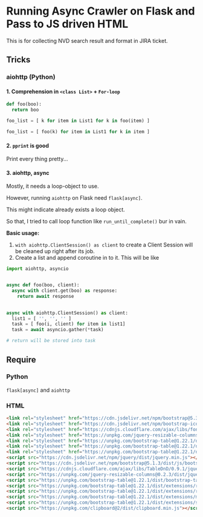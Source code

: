 # Running Async Crawler on Flask and Pass to JS driven HTML

This is for collecting NVD search result and format in JIRA ticket.

## Tricks

### aiohttp (Python)

#### 1. Comprehension in `<class List>` + `For-loop`
```python
def foo(boo):
  return boo

foo_list = [ k for item in List1 for k in foo(item) ]

foo_list = [ foo(k) for item in List1 for k in item ]
```
#### 2. `pprint` is good

Print every thing pretty...

#### 3. aiohttp, async

Mostly, it needs a loop-object to use.

However, running `aiohttp` on Flask need `flask[async]`.

This might indicate already exists a loop object.

So that, I tried to call loop function like `run_until_complete()` bur in vain.

**Basic usage:**

1. `with aiohttp.ClientSession() as client` to create a Client Session will be cleaned up right after its job.
2. Create a list and append coroutine in to it. 
This will be like
```py
import aiohttp, asyncio


async def foo(boo, client):
  async with client.get(boo) as response:
    return await response
    

async with aiohttp.ClientSession() as client:
  list1 = [ '', '', '' ]
  task = [ foo(i, client) for item in list1]
  task = await asyncio.gather(*task)

# return will be stored into task
```


## Require

### Python

`flask[async]` and `aiohttp`

### HTML 
```HTML
<link rel="stylesheet" href="https://cdn.jsdelivr.net/npm/bootstrap@5.3.1/dist/css/bootstrap.min.css" integrity="sha384-4bw+/aepP/YC94hEpVNVgiZdgIC5+VKNBQNGCHeKRQN+PtmoHDEXuppvnDJzQIu9" crossorigin="anonymous">
<link rel="stylesheet" href="https://cdn.jsdelivr.net/npm/bootstrap-icons@1.7.2/font/bootstrap-icons.css">
<link rel="stylesheet" href="https://cdnjs.cloudflare.com/ajax/libs/font-awesome/6.4.2/css/all.min.css" integrity="sha512-z3gLpd7yknf1YoNbCzqRKc4qyor8gaKU1qmn+CShxbuBusANI9QpRohGBreCFkKxLhei6S9CQXFEbbKuqLg0DA==" crossorigin="anonymous" referrerpolicy="no-referrer" />
<link rel="stylesheet" href="https://unpkg.com/jquery-resizable-columns@0.2.3/dist/jquery.resizableColumns.css" >
<link rel="stylesheet" href="https://unpkg.com/bootstrap-table@1.22.1/dist/bootstrap-table.min.css">
<link rel="stylesheet" href="https://unpkg.com/bootstrap-table@1.22.1/dist/extensions/reorder-rows/bootstrap-table-reorder-rows.css">
<link rel="stylesheet" href="https://unpkg.com/bootstrap-table@1.22.1/dist/extensions/sticky-header/bootstrap-table-sticky-header.css">
<script src="https://cdn.jsdelivr.net/npm/jquery/dist/jquery.min.js"></script>
<script src="https://cdn.jsdelivr.net/npm/bootstrap@5.1.3/dist/js/bootstrap.bundle.min.js" integrity="sha384-ka7Sk0Gln4gmtz2MlQnikT1wXgYsOg+OMhuP+IlRH9sENBO0LRn5q+8nbTov4+1p" crossorigin="anonymous"></script>
<script src="https://cdnjs.cloudflare.com/ajax/libs/TableDnD/0.9.1/jquery.tablednd.js" integrity="sha256-d3rtug+Hg1GZPB7Y/yTcRixO/wlI78+2m08tosoRn7A=" crossorigin="anonymous"></script>
<script src="https://unpkg.com/jquery-resizable-columns@0.2.3/dist/jquery.resizableColumns.min.js"></script>
<script src="https://unpkg.com/bootstrap-table@1.22.1/dist/bootstrap-table.min.js"></script>
<script src="https://unpkg.com/bootstrap-table@1.22.1/dist/extensions/reorder-rows/bootstrap-table-reorder-rows.js"></script>
<script src="https://unpkg.com/bootstrap-table@1.22.1/dist/extensions/resizable/bootstrap-table-resizable.min.js"></script>
<script src="https://unpkg.com/bootstrap-table@1.22.1/dist/extensions/multiple-sort/bootstrap-table-multiple-sort.js"></script>
<script src="https://unpkg.com/bootstrap-table@1.22.1/dist/extensions/sticky-header/bootstrap-table-sticky-header.min.js"></script>
<script src="https://unpkg.com/clipboard@2/dist/clipboard.min.js"></script>
```
 
